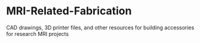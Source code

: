 # MRI-Related-Fabrication
CAD drawings, 3D printer files, and other resources for building accessories for research MRI projects
